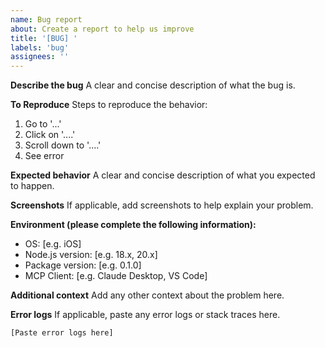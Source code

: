 ```yaml
---
name: Bug report
about: Create a report to help us improve
title: '[BUG] '
labels: 'bug'
assignees: ''
---
```


**Describe the bug**
A clear and concise description of what the bug is.

**To Reproduce**
Steps to reproduce the behavior:

1. Go to '...'
2. Click on '....'
3. Scroll down to '....'
4. See error

**Expected behavior**
A clear and concise description of what you expected to happen.

**Screenshots**
If applicable, add screenshots to help explain your problem.

**Environment (please complete the following information):**

- OS: [e.g. iOS]
- Node.js version: [e.g. 18.x, 20.x]
- Package version: [e.g. 0.1.0]
- MCP Client: [e.g. Claude Desktop, VS Code]

**Additional context**
Add any other context about the problem here.

**Error logs**
If applicable, paste any error logs or stack traces here.

```
[Paste error logs here]
```
